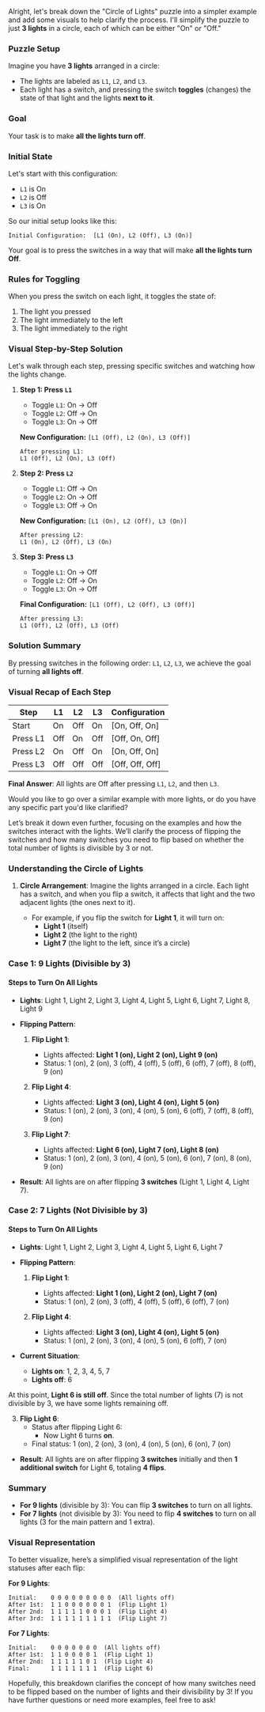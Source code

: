 Alright, let's break down the "Circle of Lights" puzzle into a simpler example and add some visuals to help clarify the process. I'll simplify the puzzle to just **3 lights** in a circle, each of which can be either "On" or "Off." 

### Puzzle Setup

Imagine you have **3 lights** arranged in a circle:
- The lights are labeled as `L1`, `L2`, and `L3`.
- Each light has a switch, and pressing the switch **toggles** (changes) the state of that light and the lights **next to it**.

### Goal
Your task is to make **all the lights turn off**.

### Initial State
Let's start with this configuration:
- `L1` is On
- `L2` is Off
- `L3` is On

So our initial setup looks like this:

```
Initial Configuration:  [L1 (On), L2 (Off), L3 (On)]
```

Your goal is to press the switches in a way that will make **all the lights turn Off**.

### Rules for Toggling

When you press the switch on each light, it toggles the state of:
1. The light you pressed
2. The light immediately to the left
3. The light immediately to the right

### Visual Step-by-Step Solution

Let's walk through each step, pressing specific switches and watching how the lights change.

1. **Step 1: Press `L1`**

   - Toggle `L1`: On → Off
   - Toggle `L2`: Off → On
   - Toggle `L3`: On → Off

   **New Configuration:** `[L1 (Off), L2 (On), L3 (Off)]`

   ```
   After pressing L1:
   L1 (Off), L2 (On), L3 (Off)
   ```

2. **Step 2: Press `L2`**

   - Toggle `L1`: Off → On
   - Toggle `L2`: On → Off
   - Toggle `L3`: Off → On

   **New Configuration:** `[L1 (On), L2 (Off), L3 (On)]`

   ```
   After pressing L2:
   L1 (On), L2 (Off), L3 (On)
   ```

3. **Step 3: Press `L3`**

   - Toggle `L1`: On → Off
   - Toggle `L2`: Off → On
   - Toggle `L3`: On → Off

   **Final Configuration:** `[L1 (Off), L2 (Off), L3 (Off)]`

   ```
   After pressing L3:
   L1 (Off), L2 (Off), L3 (Off)
   ```

### Solution Summary

By pressing switches in the following order: `L1`, `L2`, `L3`, we achieve the goal of turning **all lights off**.

### Visual Recap of Each Step

| Step      | L1     | L2     | L3     | Configuration       |
|-----------|--------|--------|--------|----------------------|
| Start     | On     | Off    | On     | [On, Off, On]       |
| Press L1  | Off    | On     | Off    | [Off, On, Off]      |
| Press L2  | On     | Off    | On     | [On, Off, On]       |
| Press L3  | Off    | Off    | Off    | [Off, Off, Off]     |

**Final Answer**: All lights are Off after pressing `L1`, `L2`, and then `L3`. 

Would you like to go over a similar example with more lights, or do you have any specific part you'd like clarified?

Let’s break it down even further, focusing on the examples and how the switches interact with the lights. We’ll clarify the process of flipping the switches and how many switches you need to flip based on whether the total number of lights is divisible by 3 or not.

### Understanding the Circle of Lights

1. **Circle Arrangement**: Imagine the lights arranged in a circle. Each light has a switch, and when you flip a switch, it affects that light and the two adjacent lights (the ones next to it). 

   - For example, if you flip the switch for **Light 1**, it will turn on:
     - **Light 1** (itself)
     - **Light 2** (the light to the right)
     - **Light 7** (the light to the left, since it’s a circle)

### Case 1: **9 Lights (Divisible by 3)**

#### Steps to Turn On All Lights
- **Lights**: Light 1, Light 2, Light 3, Light 4, Light 5, Light 6, Light 7, Light 8, Light 9
- **Flipping Pattern**:
  1. **Flip Light 1**:  
     - Lights affected: **Light 1 (on), Light 2 (on), Light 9 (on)**  
     - Status: 1 (on), 2 (on), 3 (off), 4 (off), 5 (off), 6 (off), 7 (off), 8 (off), 9 (on)
  
  2. **Flip Light 4**:  
     - Lights affected: **Light 3 (on), Light 4 (on), Light 5 (on)**  
     - Status: 1 (on), 2 (on), 3 (on), 4 (on), 5 (on), 6 (off), 7 (off), 8 (off), 9 (on)

  3. **Flip Light 7**:  
     - Lights affected: **Light 6 (on), Light 7 (on), Light 8 (on)**  
     - Status: 1 (on), 2 (on), 3 (on), 4 (on), 5 (on), 6 (on), 7 (on), 8 (on), 9 (on)

- **Result**: All lights are on after flipping **3 switches** (Light 1, Light 4, Light 7).

### Case 2: **7 Lights (Not Divisible by 3)**

#### Steps to Turn On All Lights
- **Lights**: Light 1, Light 2, Light 3, Light 4, Light 5, Light 6, Light 7
- **Flipping Pattern**:
  1. **Flip Light 1**:  
     - Lights affected: **Light 1 (on), Light 2 (on), Light 7 (on)**  
     - Status: 1 (on), 2 (on), 3 (off), 4 (off), 5 (off), 6 (off), 7 (on)

  2. **Flip Light 4**:  
     - Lights affected: **Light 3 (on), Light 4 (on), Light 5 (on)**  
     - Status: 1 (on), 2 (on), 3 (on), 4 (on), 5 (on), 6 (off), 7 (on)

- **Current Situation**:  
  - **Lights on**: 1, 2, 3, 4, 5, 7  
  - **Lights off**: 6  

At this point, **Light 6 is still off**. Since the total number of lights (7) is not divisible by 3, we have some lights remaining off.

3. **Flip Light 6**:  
   - Status after flipping Light 6:  
     - Now Light 6 turns **on**.
   - Final status: 1 (on), 2 (on), 3 (on), 4 (on), 5 (on), 6 (on), 7 (on)

- **Result**: All lights are on after flipping **3 switches** initially and then **1 additional switch** for Light 6, totaling **4 flips**.

### Summary
- **For 9 lights** (divisible by 3): You can flip **3 switches** to turn on all lights.
- **For 7 lights** (not divisible by 3): You need to flip **4 switches** to turn on all lights (3 for the main pattern and 1 extra).

### Visual Representation
To better visualize, here’s a simplified visual representation of the light statuses after each flip:

**For 9 Lights**:

```
Initial:    0 0 0 0 0 0 0 0 0  (All lights off)
After 1st:  1 1 0 0 0 0 0 0 1  (Flip Light 1)
After 2nd:  1 1 1 1 1 0 0 0 1  (Flip Light 4)
After 3rd:  1 1 1 1 1 1 1 1 1  (Flip Light 7)
```

**For 7 Lights**:

```
Initial:    0 0 0 0 0 0 0  (All lights off)
After 1st:  1 1 0 0 0 0 1  (Flip Light 1)
After 2nd:  1 1 1 1 1 0 1  (Flip Light 4)
Final:      1 1 1 1 1 1 1  (Flip Light 6)
```

Hopefully, this breakdown clarifies the concept of how many switches need to be flipped based on the number of lights and their divisibility by 3! If you have further questions or need more examples, feel free to ask!

